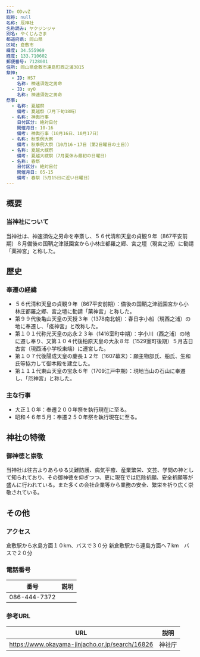 ```yaml
---
ID: ODvvZ
総称: null
名称: 厄神社
名称読み: ヤクジンジャ
別名: やくじんさま
都道府県: 岡山県
区域: 倉敷市
緯度: 34.555969
経度: 133.710602
郵便番号: 7128001
住所: 岡山県倉敷市連島町西之浦3815
祭神:
  - ID: HS7
    名称: 神速須佐之男命
  - ID: uyO
    名称: 神速須佐之男命
祭事:
  - 名称: 夏越祭
    備考: 夏越祭（7月下旬18時）
  - 名称: 神輿行事
    日付区分: 絶対日付
    開催月日: 10-16
    備考: 神輿行事（10月16日、10月17日）
  - 名称: 秋季例大祭
    備考: 秋季例大祭（10月16・17日（第2日曜日の土日））
  - 名称: 夏越大祓祭
    備考: 夏越大祓祭（7月夏休み最初の日曜日）
  - 名称: 春祭
    日付区分: 絶対日付
    開催月日: 05-15
    備考: 春祭（5月15日に近い日曜日）
---
```


## 概要

### 当神社について

当神社は、神速須佐之男命を奉斎し、５６代清和天皇の貞観９年（867平安前期）８月備後の国鞆之津祇園宮から小林庄都羅之郷、宮之壇（現宮之浦）に勧請「薬神宮」と称した。

## 歴史

### 奉遷の経緯

- ５６代清和天皇の貞観９年（867平安前期）：備後の国鞆之津祇園宮から小林庄都羅之郷、宮之壇に勧請「薬神宮」と称した。
- 第９９代後亀山天皇の天授３年（1378南北朝）：春日字小船（現西之浦）の地に奉遷し、「疫神宮」と改称した。
- 第１０１代称光天皇の応永２３年（1416室町中期）：字小川（西之浦）の地に遷し奉り、又第１０４代後柏原天皇の大永８年（1529室町後期）５月吉日古宮（現西浦小学校東端）に遷宮した。
- 第１０７代後陽成天皇の慶長１２年（1607幕末）：願主物部氏、船氏、生和氏等協力して御本殿を建立した。
- 第１１１代東山天皇の宝永６年（1709江戸中期）：現地当山の石山に奉遷し、「厄神宮」と称した。

### 主な行事

- 大正１０年：奉遷２００年祭を執行現在に至る。
- 昭和４６年５月：奉遷２５０年祭を執行現在に至る。

## 神社の特徴

### 御神徳と崇敬

当神社は往古よりあらゆる災難防護、病気平癒、産業繁栄、文芸、学問の神として知られており、その御神徳を仰ぎつつ、更に現在では厄除祈願、安全祈願等が盛んに行われている。また多くの会社企業等から業務の安全、繁栄を祈り広く崇敬されている。

## その他

### アクセス

倉敷駅から水島方面１０km、バスで３０分 新倉敷駅から連島方面へ７km　バスで２０分

### 電話番号

| 番号         | 説明 |
| ------------ | ---- |
| 086-444-7372 |      |

### 参考URL

| URL                                             | 説明   |
| ----------------------------------------------- | ------ |
| https://www.okayama-jinjacho.or.jp/search/16826 | 神社庁 |

